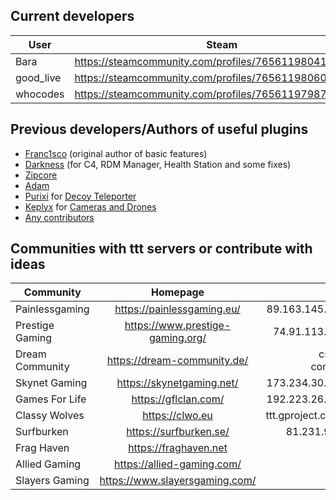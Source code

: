 Current developers
---
| User | Steam | Github |
| --------- |:--------:|-------:|
| Bara | https://steamcommunity.com/profiles/76561198041923231/ | https://github.com/Bara |
| good_live | https://steamcommunity.com/profiles/76561198060485155/ | https://github.com/good-live |
| whocodes | https://steamcommunity.com/profiles/76561197987263853/ | https://github.com/whocodes |

Previous developers/Authors of useful plugins
---
- [Franc1sco](https://steamcommunity.com/profiles/76561198011608644/) (original author of basic features)
- [Darkness](https://steamcommunity.com/profiles/76561198127839952/) (for C4, RDM Manager, Health Station and some fixes)
- [Zipcore](https://steamcommunity.com/profiles/76561198035410392/)
- [Adam](https://steamcommunity.com/profiles/76561198134328733/)
- [Purixi](https://forums.alliedmods.net/member.php?u=261590) for [Decoy Teleporter](https://forums.alliedmods.net/showthread.php?p=2317390 )
- [Keplyx](https://github.com/Keplyx) for [Cameras and Drones](https://forums.alliedmods.net/showthread.php?p=2537127)
- [Any contributors](https://github.com/Bara/TroubleinTerroristTown/graphs/contributors)

Communities with ttt servers or contribute with ideas
---
| Community | Homepage | Server |
| --------- |:--------:|-------:|
| Painlessgaming | https://painlessgaming.eu/ | 89.163.145.160:27016 |
| Prestige Gaming | https://www.prestige-gaming.org/ | 74.91.113.113:27015 |
| Dream Community | https://dream-community.de/ | csgo.dream-com.de:26266 |
| Skynet Gaming | https://skynetgaming.net/ | 173.234.30.235:27016 |
| Games For Life | https://gflclan.com/ | 192.223.26.133:27015 |
| Classy Wolves | https://clwo.eu | ttt.gproject.co.uk:27015 |
| Surfburken | https://surfburken.se/ | 81.231.9.34:27015 |
| Frag Haven | https://fraghaven.net | Unknown |
| Allied Gaming | https://allied-gaming.com/ | No server |
| Slayers Gaming | https://www.slayersgaming.com/ | No server |

